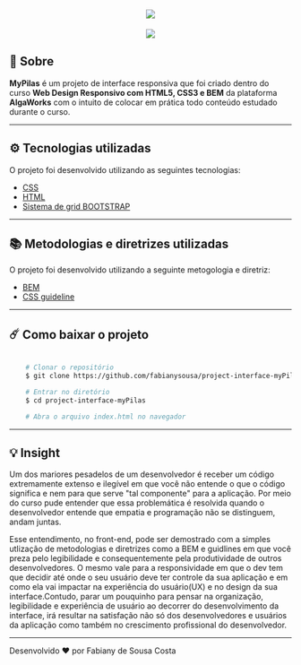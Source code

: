 <h1 align="center">
    <img src="https://ik.imagekit.io/fabianysousa/logo_Z15y65ZZ8.png">
</h1>

<div align="center">
    <img src="https://ik.imagekit.io/fabianysousa/desktop-MyPilas-ANIMATION_71XQfQyls.gif">
</div>

## 📑 Sobre

**MyPilas** é um projeto de interface responsiva que foi criado dentro do curso **Web Design Responsivo com HTML5, CSS3 e BEM** da plataforma **AlgaWorks** com o intuito de colocar em prática todo conteúdo estudado durante o curso.

---

## ⚙️ Tecnologias utilizadas

O projeto foi desenvolvido utilizando as seguintes tecnologias:

- [CSS](https://devdocs.io/css/)
- [HTML](https://devdocs.io/html/)
- [Sistema de grid BOOTSTRAP](https://getbootstrap.com/)

---

## 📚 Metodologias e diretrizes utilizadas

O projeto foi desenvolvido utilizando a seguinte metogologia e diretriz:

- [BEM](https://en.bem.info/methodology/)
- [CSS guideline](https://cssguidelin.es/)

---

## ☄️ Como baixar o projeto

```bash

    # Clonar o repositório
    $ git clone https://github.com/fabianysousa/project-interface-myPilas

    # Entrar no diretório
    $ cd project-interface-myPilas

    # Abra o arquivo index.html no navegador

```
---
## 💡 Insight

Um dos mariores pesadelos de um desenvolvedor é receber um código extremamente extenso e ilegível em que você não entende o que o código significa e nem para que serve "tal componente" para a aplicação. Por meio do curso pude entender que essa problemática é resolvida quando o desenvolvedor entende que empatia e programação não se distinguem, andam juntas.    

Esse entendimento, no front-end, pode ser demostrado com a simples utlização de metodologias e diretrizes como a BEM e guidlines em que você preza pelo legibilidade e consequentemente pela produtividade de outros desenvolvedores. O mesmo vale para a responsividade em que o dev tem que decidir até onde o seu usuário deve ter controle da sua aplicação e em como ela vai impactar na experiência do usuário(UX) e no design da sua interface.Contudo, parar um pouquinho para pensar na organização, legibilidade e experiência de usuário ao decorrer do desenvolvimento da interface, irá resultar na satisfação não só dos desenvolvedores e usuários da aplicação como também no crescimento profissional do desenvolvedor.

---

Desenvolvido ❤️ por Fabiany de Sousa Costa
